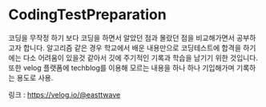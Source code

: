 # CodingTestPreparation
코딩을 무작정 하기 보다 코딩을 하면서 알았던 점과 몰랐던 점을 비교해가면서 공부하고자 합니다.
알고리즘 같은 경우 학교에서 배운 내용만으로 코딩테스트에 합격을 하기에는 다소 어려움이 있을것 같아서 깃에 주기적인 기록과 학습을 남기기 위한 것입니다.
또한 velog 플랫폼에 techblog를 이용해 모르는 내용을 하나 하나 기입해가며 기록하는 용도로 사용.

링크 : https://velog.io/@easttwave
